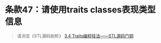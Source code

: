# 条款47：请使用traits classes表现类型信息

> 请浏览《STL源码剖析》 [3.4 Traits编程技法——STL源码门钥](https://github.com/Serein207/The-Annotated-STL-Sources-Notes/blob/main/Chapter3/3_4.md)
